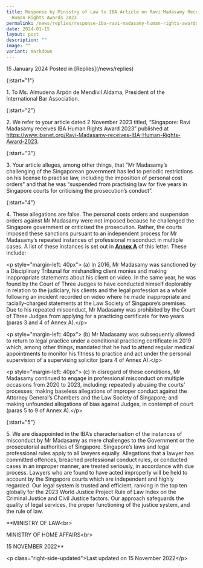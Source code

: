 ```yaml
---
title: Response by Ministry of Law to IBA Article on Ravi Madasamy Receiving IBA
  Human Rights Awards 2023
permalink: /news/replies/response-iba-ravi-madasamy-human-rights-awards-2023/
date: 2024-01-15
layout: post
description: ""
image: ""
variant: markdown
---
```

<p>15 January 2024 Posted in [Replies](/news/replies)  </p><p>{:start="1"}</p><p>1. To Ms. Almudena Arpón de Mendívil Aldama, President of the International Bar Association.</p><p>{:start="2"}</p><p>2. We refer to your article dated 2 November 2023 titled, “Singapore: Ravi Madasamy receives IBA Human Rights Award 2023” published at <a href="https://www.ibanet.org/Ravi-Madasamy-receives-IBA-Human-Rights-Award-2023" rel="noopener noreferrer nofollow" target="_blank">https://www.ibanet.org/Ravi-Madasamy-receives-IBA-Human-Rights-Award-2023</a>.</p><p>{:start="3"}</p><p>3. Your article alleges, among other things, that “Mr Madasamy’s challenging of the Singaporean government has led to periodic restrictions on his license to practise law, including the imposition of personal cost orders” and that he was “suspended from practising law for five years in Singapore courts for criticising the prosecution’s conduct”.</p><p>{:start="4"}</p><p>4. These allegations are false. The personal costs orders and suspension orders against Mr Madasamy were not imposed because he challenged the Singapore government or criticised the prosecution. Rather, the courts imposed these sanctions pursuant to an independent process for Mr Madasamy’s repeated instances of professional misconduct in multiple cases. A list of these instances is set out in <strong><u>Annex A</u></strong> of this letter. These include:</p><p>&lt;p style="margin-left: 40px"&gt; (a) In 2016, Mr Madasamy was sanctioned by a Disciplinary Tribunal for mishandling client monies and making inappropriate statements about his client on video. In the same year, he was found by the Court of Three Judges to have conducted himself deplorably in relation to the judiciary, his clients and the legal profession as a whole following an incident recorded on video where he made inappropriate and racially-charged statements at the Law Society of Singapore’s premises. Due to his repeated misconduct, Mr Madasamy was prohibited by the Court of Three Judges from applying for a practicing certificate for two years (paras 3 and 4 of Annex A).&lt;/p&gt; </p><p>&lt;p style="margin-left: 40px"&gt; (b) Mr Madasamy was subsequently allowed to return to legal practice under a conditional practicing certificate in 2019 which, among other things, mandated that he had to attend regular medical appointments to monitor his fitness to practice and act under the personal supervision of a supervising solicitor (para 4 of Annex A).&lt;/p&gt; </p><p>&lt;p style="margin-left: 40px"&gt; (c) In disregard of these conditions, Mr Madasamy continued to engage in professional misconduct on multiple occasions from 2020 to 2023, including: repeatedly abusing the courts’ processes; making baseless allegations of improper conduct against the Attorney General’s Chambers and the Law Society of Singapore; and making unfounded allegations of bias against Judges, in contempt of court (paras 5 to 9 of Annex A).&lt;/p&gt; </p><p>{:start="5"}</p><p>5. We are disappointed in the IBA’s characterisation of the instances of misconduct by Mr Madasamy as mere challenges to the Government or the prosecutorial authorities of Singapore. Singapore’s laws and legal professional rules apply to all lawyers equally. Allegations that a lawyer has committed offences, breached professional conduct rules, or conducted cases in an improper manner, are treated seriously, in accordance with due process. Lawyers who are found to have acted improperly will be held to account by the Singapore courts which are independent and highly regarded. Our legal system is trusted and efficient, ranking in the top ten globally for the 2023 World Justice Project Rule of Law Index on the Criminal Justice and Civil Justice factors. Our approach safeguards the quality of legal services, the proper functioning of the justice system, and the rule of law.</p><p></p><p>**MINISTRY OF LAW&lt;br&gt;</p><p>MINISTRY OF HOME AFFAIRS&lt;br&gt;</p><p>15 NOVEMBER 2022**</p><p>&lt;p class="right-side-updated"&gt;Last updated on 15 November 2022&lt;/p&gt;</p>